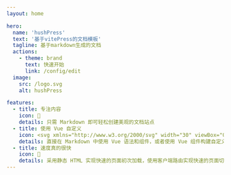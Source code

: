 ```yaml
---
layout: home

hero:
  name: 'hushPress'
  text: '基于vitePress的文档模板'
  tagline: 基于markdown生成的文档
  actions:
    - theme: brand
      text: 快速开始
      link: /config/edit
  image:
    src: /logo.svg
    alt: hushPress

features:
  - title: 专注内容
    icon: 📝
    details: 只需 Markdown 即可轻松创建美观的文档站点
  - title: 使用 Vue 自定义
    icon: <svg xmlns="http://www.w3.org/2000/svg" width="30" viewBox="0 0 256 220.8"><path fill="#41B883" d="M204.8 0H256L128 220.8 0 0h97.92L128 51.2 157.44 0h47.36Z"/><path fill="#41B883" d="m0 0 128 220.8L256 0h-51.2L128 132.48 50.56 0H0Z"/><path fill="#35495E" d="M50.56 0 128 133.12 204.8 0h-47.36L128 51.2 97.92 0H50.56Z"/></svg>
    details: 直接在 Markdown 中使用 Vue 语法和组件，或者使用 Vue 组件构建自定义主题。
  - title: 速度真的很快
    icon: 🚀
    details: 采用静态 HTML 实现快速的页面初次加载，使用客户端路由实现快速的页面切换导航
---
```


<style>
:root {
  --vp-home-hero-name-color: transparent;
  --vp-home-hero-name-background: -webkit-linear-gradient(120deg, #bd34fe 30%, #41d1ff);

  --vp-home-hero-image-background-image: linear-gradient(-45deg, #bd34fe 50%, #47caff 50%);
  --vp-home-hero-image-filter: blur(44px);
}

.VPImage.image-src {
  width: 100%;
}

@media (min-width: 640px) {
  :root {
    --vp-home-hero-image-filter: blur(56px);
  }
}

@media (min-width: 960px) {
  :root {
    --vp-home-hero-image-filter: blur(68px);
  }
}
</style>
